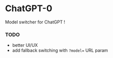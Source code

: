 # ChatGPT-0
Model switcher for ChatGPT !
### TODO
- better UI/UX
- add fallback switching with `?model=` URL param
